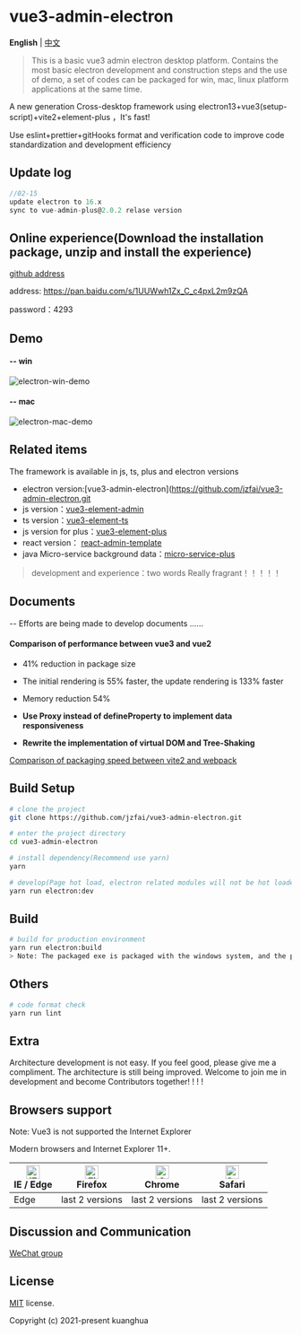 # vue3-admin-electron

**English** | [中文](./README-zh_CN.md)

> This is a basic vue3 admin electron desktop platform. Contains the most basic electron development and construction steps and the use of demo, a set of codes can be packaged for win, mac, linux platform applications at the same time.

A new  generation Cross-desktop framework   using  electron13+vue3(setup-script)+vite2+element-plus ，It's fast!

Use eslint+prettier+gitHooks format and verification code to improve code standardization and development efficiency


## Update log

```javascript
//02-15
update electron to 16.x
sync to vue-admin-plus@2.0.2 relase version
```

## Online experience(Download the installation package, unzip and install the experience)
[github address](https://github.com/jzfai/vue3-admin-electron.git)

address: https://pan.baidu.com/s/1UUWwh1Zx_C_c4pxL2m9zQA

password：4293

## Demo

#### -- win
![electron-win-demo](http://8.135.1.141/file/images/electron-win-demo.png)

#### -- mac
![electron-mac-demo](http://8.135.1.141/file/images/electron-mac-demo.png)

## Related items

The framework is available in js, ts, plus and  electron versions
- electron version:[vue3-admin-electron](https://github.com/jzfai/vue3-admin-electron.git
- js version：[vue3-element-admin](https://github.com/jzfai/vue3-admin-electron.git)
- ts version：[vue3-element-ts](https://github.com/jzfai/vue3-admin-ts.git)
- js version for plus：[vue3-element-plus](https://github.com/jzfai/vue3-admin-plus.git)
- react version： [react-admin-template](https://github.com/jzfai/react-admin-template.git)
- java Micro-service background data：[micro-service-plus](https://github.com/jzfai/micro-service-plus)
> development and  experience：two words  Really fragrant！！！！！

## Documents

-- Efforts are being made to develop documents ......


#### Comparison of performance between vue3 and vue2

- 41% reduction in package size

- The initial rendering is 55% faster, the update rendering is 133% faster

- Memory reduction 54%

- **Use Proxy instead of defineProperty to implement data responsiveness**

- **Rewrite the implementation of virtual DOM and Tree-Shaking**


[Comparison of packaging speed between vite2 and webpack](https://github.com/jzfai/vue3-admin-electron/issues/2)

## Build Setup

```bash
# clone the project
git clone https://github.com/jzfai/vue3-admin-electron.git

# enter the project directory
cd vue3-admin-electron

# install dependency(Recommend use yarn)
yarn

# develop(Page hot load, electron related modules will not be hot loaded, if you need to load both of them, you can use "yarn run electron:nodemon" to start in nodemon mode)
yarn run electron:dev
```

## Build

```bash
# build for production environment
yarn run electron:build
> Note: The packaged exe is packaged with the windows system, and the packaged dmg is packaged with the mac system. Separate as much as possible
```

## Others

```bash
# code format check
yarn run lint

```

## Extra

Architecture development is not easy. If you feel good, please give me a compliment. The architecture is still being improved. Welcome to join me in development and become Contributors together! ! ! !

## Browsers support

Note: Vue3 is not supported the Internet Explorer

Modern browsers and Internet Explorer 11+.

| [<img src="https://raw.githubusercontent.com/alrra/browser-logos/master/src/edge/edge_48x48.png" alt="IE / Edge" width="24px" height="24px" />](http://godban.github.io/browsers-support-badges/)</br>IE / Edge | [<img src="https://raw.githubusercontent.com/alrra/browser-logos/master/src/firefox/firefox_48x48.png" alt="Firefox" width="24px" height="24px" />](http://godban.github.io/browsers-support-badges/)</br>Firefox | [<img src="https://raw.githubusercontent.com/alrra/browser-logos/master/src/chrome/chrome_48x48.png" alt="Chrome" width="24px" height="24px" />](http://godban.github.io/browsers-support-badges/)</br>Chrome | [<img src="https://raw.githubusercontent.com/alrra/browser-logos/master/src/safari/safari_48x48.png" alt="Safari" width="24px" height="24px" />](http://godban.github.io/browsers-support-badges/)</br>Safari |
| --------- | --------- | --------- | --------- |
|Edge| last 2 versions| last 2 versions| last 2 versions

## Discussion and Communication
[WeChat group](http://8.135.1.141/file/images/wx-groud.png)

## License

[MIT](https://github.com/jzfai/vue3-admin-electron/blob/master/LICENSE) license.

Copyright (c) 2021-present  kuanghua

